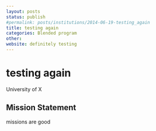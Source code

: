 ```yaml
---
layout: posts
status: publish
#permalink: posts/institutions/2014-06-19-testing_again
title: testing again
categories: Blended program
other: 
website: definitely testing
---
```

# testing again

  University of X

## Mission Statement

  missions are good

  